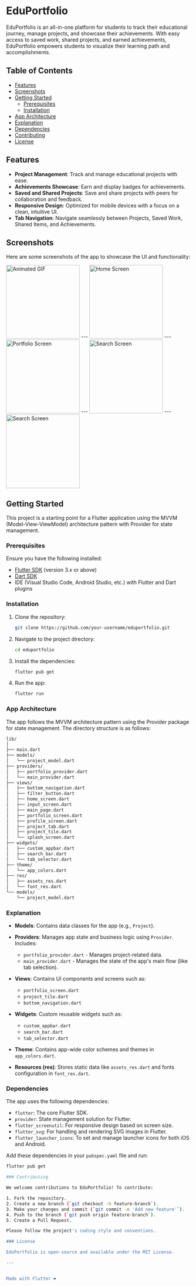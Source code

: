 # EduPortfolio

EduPortfolio is an all-in-one platform for students to track their educational journey, manage projects, and showcase their achievements. With easy access to saved work, shared projects, and earned achievements, EduPortfolio empowers students to visualize their learning path and accomplishments.

## Table of Contents
- [Features](#features)
- [Screenshots](#screenshots)
- [Getting Started](#getting-started)
    - [Prerequisites](#prerequisites)
    - [Installation](#installation)
- [App Architecture](#app-architecture)
- [Explanation](#explanation)
- [Dependencies](#dependencies)
- [Contributing](#contributing)
- [License](#license)


## Features
- **Project Management**: Track and manage educational projects with ease.
- **Achievements Showcase**: Earn and display badges for achievements.
- **Saved and Shared Projects**: Save and share projects with peers for collaboration and feedback.
- **Responsive Design**: Optimized for mobile devices with a focus on a clean, intuitive UI.
- **Tab Navigation**: Navigate seamlessly between Projects, Saved Work, Shared Items, and Achievements.

## Screenshots

Here are some screenshots of the app to showcase the UI and functionality:

<img src="/screenshots/01.gif" alt="Animated GIF" width="200"/> --- <img src="/screenshots/1.jpg" alt="Home Screen" width="200"/> ---
<img src="/screenshots/2.jpg" alt="Portfolio Screen" width="200"/> --- <img src="/screenshots/3.jpg" alt="Search Screen" width="200"/> ---
<img src="/screenshots/4.jpg" alt="Search Screen" width="200"/>

## Getting Started
This project is a starting point for a Flutter application using the MVVM (Model-View-ViewModel) architecture pattern with Provider for state management.

### Prerequisites
Ensure you have the following installed:
- [Flutter SDK](https://docs.flutter.dev/get-started/install) (version 3.x or above)
- [Dart SDK](https://dart.dev/get-dart)
- IDE (Visual Studio Code, Android Studio, etc.) with Flutter and Dart plugins

### Installation
1. Clone the repository:
   ```bash
   git clone https://github.com/your-username/eduportfolio.git

2. Navigate to the project directory:
   ```bash
   cd eduportfolio

3. Install the dependencies:
   ```bash
   flutter pub get
4. Run the app:
   ```bash 
   flutter run

### App Architecture

The app follows the MVVM architecture pattern using the Provider package for state management. The directory structure is as follows:
```bash 
lib/
│
├── main.dart
├── models/
│   └── project_model.dart
├── providers/
│   ├── portfolio_provider.dart
│   └── main_provider.dart
├── views/
│   ├── bottom_navigation.dart
│   ├── filter_button.dart
│   ├── home_screen.dart
│   ├── input_screen.dart
│   ├── main_page.dart
│   ├── portfolio_screen.dart
│   ├── profile_screen.dart
│   ├── project_tab.dart
│   ├── project_tile.dart
│   └── splash_screen.dart
├── widgets/
│   ├── custom_appbar.dart
│   ├── search_bar.dart
│   └── tab_selector.dart
├── theme/
│   └── app_colors.dart
├── res/
│   ├── assets_res.dart
│   └── font_res.dart
└── models/
    └── project_model.dart

```

### Explanation

- **Models**: Contains data classes for the app (e.g., `Project`).

- **Providers**: Manages app state and business logic using `Provider`. Includes:
   - `portfolio_provider.dart` - Manages project-related data.
   - `main_provider.dart` - Manages the state of the app's main flow (like tab selection).

- **Views**: Contains UI components and screens such as:
   - `portfolio_screen.dart`
   - `project_tile.dart`
   - `bottom_navigation.dart`

- **Widgets**: Custom reusable widgets such as:
   - `custom_appbar.dart`
   - `search_bar.dart`
   - `tab_selector.dart`

- **Theme**: Contains app-wide color schemes and themes in `app_colors.dart`.

- **Resources (res)**: Stores static data like `assets_res.dart` and fonts configuration in `font_res.dart`.

### Dependencies

The app uses the following dependencies:

- `flutter`: The core Flutter SDK.
- `provider`: State management solution for Flutter.
- `flutter_screenutil`: For responsive design based on screen size.
- `flutter_svg`: For handling and rendering SVG images in Flutter.
- `flutter_launcher_icons`: To set and manage launcher icons for both iOS and Android.

Add these dependencies in your `pubspec.yaml` file and run:

```bash
flutter pub get

### Contributing

We welcome contributions to EduPortfolio! To contribute:

1. Fork the repository.
2. Create a new branch (`git checkout -b feature-branch`).
3. Make your changes and commit (`git commit -m 'Add new feature'`).
4. Push to the branch (`git push origin feature-branch`).
5. Create a Pull Request.

Please follow the project's coding style and conventions.

### License

EduPortfolio is open-source and available under the MIT License.

---


Made with Flutter ❤️
